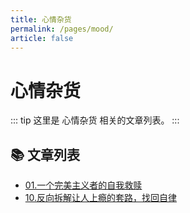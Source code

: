 ```yaml
---
title: 心情杂货
permalink: /pages/mood/
article: false
---
```


# 心情杂货

::: tip
这里是 心情杂货 相关的文章列表。
:::

## 📚 文章列表

- [01.一个完美主义者的自我救赎](01.一个完美主义者的自我救赎.md)
- [10.反向拆解让人上瘾的套路，找回自律](10.反向拆解让人上瘾的套路，找回自律.md)
